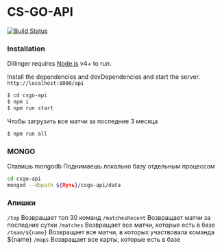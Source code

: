# CS-GO-API


[![Build Status](https://travis-ci.org/joemccann/dillinger.svg?branch=master)](https://travis-ci.org/joemccann/dillinger)

### Installation

Dillinger requires [Node.js](https://nodejs.org/) v4+ to run.

Install the dependencies and devDependencies and start the server.
`http://localhost:8000/api`

```sh
$ cd csgo-api
$ npm i
$ npm run start
```

Чтобы загрузить все матчи за последние 3 месяца

```sh
$ npm run all
```

### MONGO
Ставишь mongodb
Поднимаешь локально базу отдельным процессом
```sh
cd csgo-api
mongod --dbpath ${Путь}/csgo-api/data    
```
### Апишки
`/top`
Возвращает топ 30 команд
`/matchesRecent`
    Возвращает матчи за последние сутки
`/matches`
    Возвращает все матчи, которые есть в базе
`/team/${name}`
    Возвращает все матчи, в которых участвовала команда ${name}
`/maps`
    Возвращает все карты, которые есть в базе


